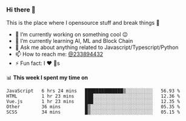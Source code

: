 ### Hi there 👋

<!--
**a233894432/a233894432** is a ✨ _special_ ✨ repository because its `README.md` (this file) appears on your GitHub profile.

Here are some ideas to get you started:

- 🔭 I’m currently working on ...
- 🌱 I’m currently learning ...
- 👯 I’m looking to collaborate on ...
- 🤔 I’m looking for help with ...
- 💬 Ask me about ...
- 📫 How to reach me: ...
- 😄 Pronouns: ...
- ⚡ Fun fact: ...
-->
 
 
This is the place where I opensource stuff and break things :rofl:

- 🔭 I’m currently working on something cool :wink:
- 🌱 I’m currently learning AI, ML and Block Chain
- 💬 Ask me about anything related to Javascript/Typescript/Python
- 📫 How to reach me: [@233894432](https://twitter.com/233894432)
- ⚡ Fun fact: I :heart: :dog:s

📊 **This week I spent my time on**
<!--START_SECTION:waka-->
```text
JavaScript   6 hrs 24 mins   ██████████████▒░░░░░░░░░░   56.93 % 
HTML         1 hr 23 mins    ███░░░░░░░░░░░░░░░░░░░░░░   12.36 % 
Vue.js       1 hr 23 mins    ███░░░░░░░░░░░░░░░░░░░░░░   12.35 % 
Other        36 mins         █▒░░░░░░░░░░░░░░░░░░░░░░░   05.35 % 
SCSS         34 mins         █▒░░░░░░░░░░░░░░░░░░░░░░░   05.15 % 
```
<!--END_SECTION:waka-->
